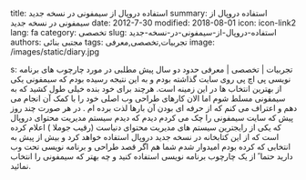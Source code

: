 title: استفاده دروپال از سیمفونی در نسخه جدید
summary: استفاده دروپال از سیمفونی در نسخه جدید
date: 2012-7-30
modified: 2018-08-01
icon:  icon-link2
lang: fa
category: تخصصی
slug: استفاده-دروپال-از-سیمفونی-در-نسخه-جدید
authors: مجتبی بنائی
tags: تجربیات,تخصصی,معرفی
image: /images/static/diary.jpg

s: تجربیات | تخصصی | معرفی حدود دو سال پیش مطلبی در مورد چارچوب های برنامه نویسی پی اچ پی روی سایت گذاشته بودم و به این نتیجه رسیده بودم که سیمفونی یکی از بهترین انتخاب ها در این زمینه است.  هرچند برای خود بنده خیلی طول کشید که به سیمفونی مسلط شوم اما الان کارهای طراحی وب اصلی خود را با کمک آن انجام می دهم و اعتراف می کنم که از حرفه ای بودن آن بارها لذت برده ام .  در هر صورت چند روز پیش که سایت سیمفونی را چک می کردم دیدم که دیدم سیستم مدیریت محتوای دروپال که یکی از رایجترین سیستم های مدیریت محتوای دنیاست (رقیب جوملا ) اعلام کرده است که از این کتابخانه در نسخه جدید دروپال استفاده خواهد کرد و بیش از پیش به انتخابی که کرده بودم امیدوار شدم  شما هم اگر قصد طراحی و برنامه نویسی تحت وب دارید حتما ً از یک چارچوب برنامه نویسی استفاده کنید و چه بهتر که سیمفونی را انتخاب نمائید.